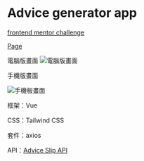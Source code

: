 # Advice generator app

[frontend mentor challenge](https://www.frontendmentor.io/challenges/advice-generator-app-QdUG-13db)

[Page](https://a733181.github.io/frontendMentor-advice-generator-app-main/)

電腦版畫面
![電腦版畫面](https://a733181.github.io/advice-generator-app-main/README-img/desktop.JPG)

手機版畫面

![手機板畫面](https://a733181.github.io/advice-generator-app-main/README-img/mobile.JPG)

框架：Vue

CSS：Tailwind CSS

套件：axios

API：[Advice Slip API](https://api.adviceslip.com)
